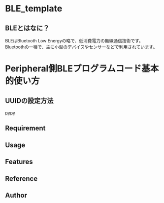 # BLE_template

## BLEとはなに？

BLEはBluetooth Low Energyの略で、低消費電力の無線通信技術です。Bluetoothの一種で、主に小型のデバイスやセンサーなどで利用されています。

# Peripheral側BLEプログラムコード基本的使い方

## UUIDの設定方法

[pypy](Central_template.py)

## Requirement

## Usage

## Features

## Reference

## Author
